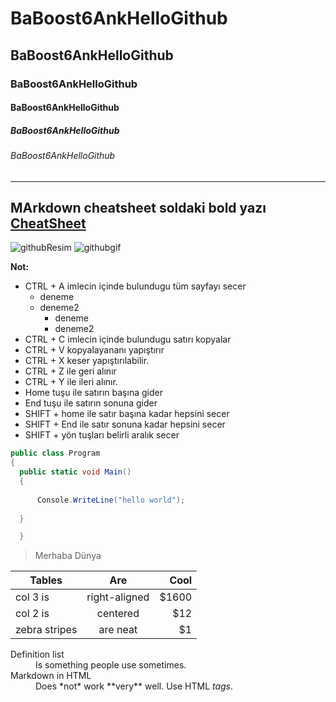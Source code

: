 # BaBoost6AnkHelloGithub
## BaBoost6AnkHelloGithub
### BaBoost6AnkHelloGithub
#### BaBoost6AnkHelloGithub
##### BaBoost6AnkHelloGithub
###### BaBoost6AnkHelloGithub
----
**MArkdown cheatsheet**  soldaki bold yazı [CheatSheet ]( https://github.com/adam-p/markdown-here/wiki/Markdown-Cheatsheet) 
----
![githubResim](https://miro.medium.com/max/1200/1*dDNpLKu_oTLzStsDTnkJ-g.png)
![githubgif](https://raw.githubusercontent.com/gist/abhirampai/ce94b0b8345cd969d3cf997578487cdd/raw/b2dc51d4421db9d4a5a17be817e07dc8ad1e3375/hello.gif)

**Not:**
- CTRL + A imlecin içinde bulundugu tüm sayfayı secer
  - deneme 
  - deneme2
    - deneme
    - deneme2
- CTRL + C imlecin içinde bulundugu satırı kopyalar
- CTRL + V kopyalayananı yapıştırır
- CTRL + X keser yapıştırılabilir.
- CTRL + Z ile geri alınır
- CTRL + Y ile ileri alınır.
- Home tuşu ile satırın başına gider
- End tuşu ile satırın sonuna gider
- SHIFT + home ile satır başına kadar hepsini secer
- SHIFT + End ile satır sonuna kadar hepsini secer
- SHIFT + yön tuşları belirli aralık secer


```cs
public class Program
{
  public static void Main()
  {
    
      Console.WriteLine("hello world");
    
  }

  }
```
 > Merhaba Dünya


| Tables        | Are           | Cool  |
| ------------- |:-------------:| -----:|
| col 3 is      | right-aligned | $1600 |
| col 2 is      | centered      |   $12 |
| zebra stripes | are neat      |    $1 |

 
 <dl>
  <dt>Definition list</dt>
  <dd>Is something people use sometimes.</dd>

  <dt>Markdown in HTML</dt>
  <dd>Does *not* work **very** well. Use HTML <em>tags</em>.</dd>
</dl>
